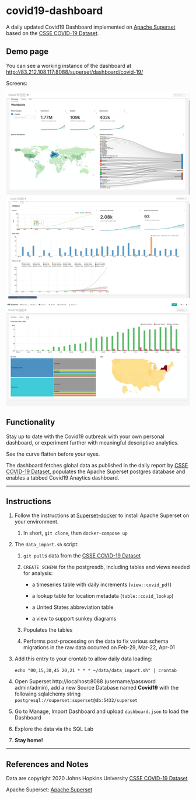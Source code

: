 # covid19-dashboard
A daily updated Covid19 Dashboard implemented on [Apache Superset](https://github.com/apache/incubator-superset) based on the [CSSE COVID-19 Dataset](https://github.com/CSSEGISandData/COVID-19).

## Demo page

You can see a working instance of the dashboard at http://83.212.108.117:8088/superset/dashboard/covid-19/

Screens:

![Overview](images/1-world.png)
![Country view](images/2-Greece.png)
![USA - States view](images/3-usa.png)

## Functionality 

Stay up to date with the Covid19 outbreak with your own personal dashboard, or experiment further with meaningful descriptive analytics.

See the curve flatten before your eyes.

The dashboard fetches global data as published in the daily report by [CSSE COVID-19 Dataset](https://github.com/CSSEGISandData/COVID-19), populates the Apache Superset postgres database and enables a tabbed Covid19 Anaytics dashboard.

---

## Instructions

1. Follow the instructions at [Superset-docker](https://github.com/apache/incubator-superset/tree/master/docker) to install Apache Superset on your environment. 
    1. In short, ```git clone```, then ```docker-compose up```
2. The ```data_import.sh``` script:
    1. ```git pull```s data from the [CSSE COVID-19 Dataset](https://github.com/CSSEGISandData/COVID-19)
    2. ```CREATE SCHEMA``` for the postgresdb, including tables and views needed for analysis:

        * a timeseries table with daily increments (```view::covid_pdf```)
        
        * a lookup table for location metadata (```table::covid_lookup```)

        * a United States abbreviation table

        * a view to support sunkey diagrams
    
    3. Populates the tables
    4. Performs post-processing on the data to fix various schema migrations in the raw data occurred on Feb-29, Mar-22, Apr-01
3. Add this entry to your crontab to allow daily data loading:

     ```echo "00,15,30,45 20,21 * * * ~/data/data_import.sh" | crontab```


4. Open Superset http://localhost:8088 (username/password admin/admin), add a new Source Database named **Covid19** with the following sqlalchemy string ```postgresql://superset:superset@db:5432/superset```
5. Go to Manage, Import Dashboard and upload ```dashboard.json``` to load the Dashboard
6. Explore the data via the SQL Lab
7. **Stay home!**


---
## References and Notes



Data are copyright 2020 Johns Hopkins University [CSSE COVID-19 Dataset](https://github.com/CSSEGISandData/COVID-19)

Apache Superset: [Apache Superset](https://github.com/apache/incubator-superset)
